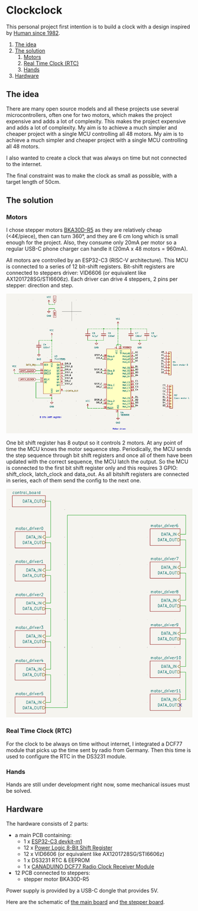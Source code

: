 # Clockclock

This personal project first intention is to build a clock with a design inspired
by [Human since 1982](https://www.humanssince1982.com/).

1. [The idea](#the-idea)
2. [The solution](#the-solution)
    1. [Motors](#motors)
    2. [Real Time Clock (RTC)](#real-time-clock-rtc)
    3. [Hands](#hands)
3. [Hardware](#hardware)

## The idea

There are many open source models and all these projects use several microcontrollers, often one for two motors, which
makes the project expensive and adds a lot of complexity.
This makes the project expensive and adds a lot of complexity. My aim is to achieve a much simpler and cheaper project
with a single MCU controlling all 48 motors.
My aim is to achieve a much simpler and cheaper project with a single MCU controlling all 48 motors.

I also wanted to create a clock that was always on time but not connected to the internet.

The final constraint was to make the clock as small as possible, with a target length of 50cm.

## The solution

### Motors

I chose stepper motors [BKA30D-R5](datasheet/BKA30D-R5.webp) as they are relatively cheap (<4€/piece), then can turn 360°, and they are 6 cm long
which is small enough for the project. Also, they consume only 20mA per motor so a regular USB-C phone charger can
handle it (20mA x 48 motors = 960mA).

All motors are controlled by an ESP32-C3 (RISC-V architecture). This MCU is connected to a series of 12 bit-shift
registers. Bit-shift registers are connected to steppers driver: VID6606 (or equivalent like AX1201728SG/STI6606z). Each
driver can drive 4 steppers, 2 pins per stepper: direction and step.

![bit-shift and stepper driver](img/elec0.png)

One bit shift register has 8 output so it controls 2 motors. At any point of time the MCU knows the motor sequence step.
Periodically, the MCU sends the step sequence through bit shift registers and once all of them have been updated with
the correct sequence, the MCU latch the output. So the MCU is connected to the first bit shift register only and this
requires 3 GPIO: shift_clock, latch_clock and data_out. As all bitshift registers are connected in series, each of them
send the config to the next one.

![data flow](img/high-level-schematic.png)

### Real Time Clock (RTC)

For the clock to be always on time without internet, I integrated a DCF77 module that picks up the time sent by radio
from Germany. Then this time is used to configure the RTC in the DS3231 module.

### Hands

Hands are still under development right now, some mechanical issues must be solved.

## Hardware

The hardware consists of 2 parts:

- a main PCB containing:
    - 1 x [ESP32-C3 devkit-m1](https://docs.espressif.com/projects/esp-dev-kits/en/latest/esp32c3/esp32-c3-devkitm-1/index.html)
    - 12 x [Power Logic 8-Bit Shift Register](https://www.ti.com/lit/ds/symlink/tpic6c595.pdf)
    - 12 x VID6606 (or equivalent like AX1201728SG/STI6606z)
    - 1 x DS3231 RTC & EEPROM
    - 1
      x [CANADUINO DCF77 Radio Clock Receiver Module](https://universal-solder.ca/docs/CANADUINO_Atomic_Clock_Receiver_Kit_V2.pdf)
- 12 PCB connected to steppers:
    - stepper motor BKA30D-R5

Power supply is provided by a USB-C dongle that provides 5V.

Here are the schematic of [the main board](elec/clockclock_main/output/clockclock_main.pdf)
and [the stepper board](elec/clokclock_stepper/output/clokclock_stepper.pdf).
